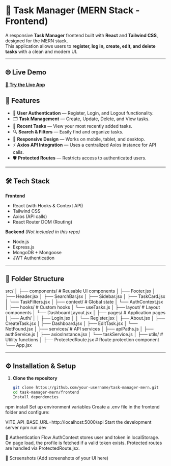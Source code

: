 # 📝 Task Manager (MERN Stack - Frontend)

A responsive **Task Manager** frontend built with **React** and **Tailwind CSS**, designed for the MERN stack.  
This application allows users to **register, log in, create, edit, and delete tasks** with a clean and modern UI.

---
## 🌐 Live Demo

[🚀 **Try the Live App**](https://task-manager-mern-flame.vercel.app)  


## 🚀 Features

- 🔐 **User Authentication** — Register, Login, and Logout functionality.
- 🗂 **Task Management** — Create, Update, Delete, and View tasks.
- 📅 **Recent Tasks** — View your most recently added tasks.
- 🔍 **Search & Filters** — Easily find and organize tasks.
- 📱 **Responsive Design** — Works on mobile, tablet, and desktop.
- ⚡ **Axios API Integration** — Uses a centralized Axios instance for API calls.
- 🛡 **Protected Routes** — Restricts access to authenticated users.

---

## 🛠 Tech Stack

**Frontend**
- React (with Hooks & Context API)
- Tailwind CSS
- Axios (API calls)
- React Router DOM (Routing)

**Backend** *(Not included in this repo)*
- Node.js
- Express.js
- MongoDB + Mongoose
- JWT Authentication

---

## 📂 Folder Structure

src/
│
├── components/ # Reusable UI components
│ ├── Footer.jsx
│ ├── Header.jsx
│ ├── SearchBar.jsx
│ ├── Sidebar.jsx
│ ├── TaskCard.jsx
│ └── TaskFilters.jsx
│
├── context/ # Global state
│ └── AuthContext.jsx
│
├── hooks/ # Custom hooks
│ └── useTasks.js
│
├── layout/ # Layout components
│ └── DashboardLayout.jsx
│
├── pages/ # Application pages
│ ├── Auth/
│ │ ├── Login.jsx
│ │ └── Register.jsx
│ ├── About.jsx
│ ├── CreateTask.jsx
│ ├── Dashboard.jsx
│ ├── EditTask.jsx
│ └── NotFound.jsx
│
├── services/ # API services
│ ├── apiPaths.js
│ ├── authService.js
│ ├── axiosInstance.jsx
│ └── taskService.js
│
├── utils/ # Utility functions
│
├── ProtectedRoute.jsx # Route protection component
└── App.jsx


---

## ⚙ Installation & Setup

1. **Clone the repository**
   ```bash
   git clone https://github.com/your-username/task-manager-mern.git
   cd task-manager-mern/frontend
   Install dependencies


  npm install
  Set up environment variables
  Create a .env file in the frontend folder and configure:

  VITE_API_BASE_URL=http://localhost:5000/api
  Start the development server
  npm run dev

🔑 Authentication Flow
AuthContext stores user and token in localStorage.
On page load, the profile is fetched if a valid token exists.
Protected routes are handled via ProtectedRoute.jsx.

📸 Screenshots
(Add screenshots of your UI here)
